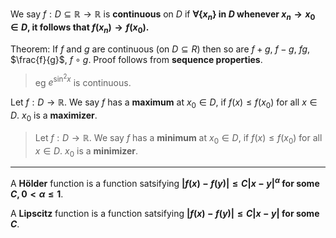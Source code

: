 We say $f: D \subseteq \mathbb{R} \rightarrow \mathbb{R}$ is **continuous** on $D$ if **$\forall\{x_n\}$ in $D$ whenever $x_n \rightarrow x_0 \in D$, it follows that $f(x_n) \rightarrow f(x_0)$.**

Theorem: If $f$ and $g$ are continuous (on $D \subseteq R$) then so are $f+g$, $f-g$, $fg$, $\frac{f}{g}$, $f \circ g$. Proof follows from **sequence properties**.
> eg $e^{\sin^2 x}$ is continuous.

Let $f: D \rightarrow \mathbb{R}$. We say $f$ has a **maximum** at $x_0 \in D$, if $f(x) \leq f(x_0)$ for all $x \in D$. $x_0$ is a **maximizer**. 
> Let $f: D \rightarrow \mathbb{R}$. We say $f$ has a **minimum** at $x_0 \in D$, if $f(x) \leq f(x_0)$ for all $x \in D$. $x_0$ is a **minimizer**. 

***

A **Hölder** function is a function satsifying **$|f(x) - f(y)| \leq C|x-y|^\alpha$ for some $C, 0 < \alpha \leq 1$**.

A **Lipscitz** function is a function satsifying **$|f(x) - f(y)| \leq C|x-y|$ for some $C$**.

